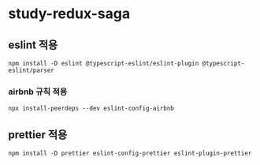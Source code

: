 # study-redux-saga

## eslint 적용
`npm install -D eslint @typescript-eslint/eslint-plugin @typescript-eslint/parser`

### airbnb 규칙 적용
`npx install-peerdeps --dev eslint-config-airbnb`

## prettier 적용
`npm install -D prettier eslint-config-prettier eslint-plugin-prettier`
